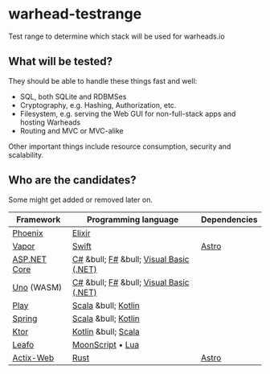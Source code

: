 # warhead-testrange
Test range to determine which stack will be used for warheads.io

## What will be tested?
They should be able to handle these things fast and well:
* SQL, both SQLite and RDBMSes
* Cryptography, e.g. Hashing, Authorization, etc.
* Filesystem, e.g. serving the Web GUI for non-full-stack apps and hosting Warheads
* Routing and MVC or MVC-alike

Other important things include resource consumption, security and scalability.

## Who are the candidates?

Some might get added or removed later on.

| Framework | Programming language | Dependencies
| --------  | -------------------  | ------------
| [Phoenix](https://www.phoenixframework.org/) | [Elixir](https://en.wikipedia.org/wiki/Elixir_(programming_language)) |
| [Vapor](https://vapor.codes/) | [Swift](https://en.wikipedia.org/wiki/Swift_(programming_language)) | [Astro](https://astro.build/)
| [ASP.NET Core](https://en.wikipedia.org/wiki/ASP.NET_Core) | [C#](https://en.wikipedia.org/wiki/C_Sharp_(programming_language)) &bull; [F#](https://en.wikipedia.org/wiki/F_Sharp_(programming_language)) &bull; [Visual Basic (.NET)](https://en.wikipedia.org/wiki/Visual_Basic_.NET) | |
| [Uno](https://platform.uno/) (WASM) | [C#](https://en.wikipedia.org/wiki/C_Sharp_(programming_language)) &bull; [F#](https://en.wikipedia.org/wiki/F_Sharp_(programming_language)) &bull; [Visual Basic (.NET)](https://en.wikipedia.org/wiki/Visual_Basic_.NET) | |
| [Play](https://www.playframework.com/) | [Scala](https://en.wikipedia.org/wiki/Scala_(programming_language)) &bull; [Kotlin](https://en.wikipedia.org/wiki/Kotlin_(programming_language)) | |
| [Spring](https://spring.io/) | [Scala](https://en.wikipedia.org/wiki/Scala_(programming_language)) &bull; [Kotlin](https://en.wikipedia.org/wiki/Kotlin_(programming_language)) | |
| [Ktor](https://ktor.io/) | [Kotlin](https://en.wikipedia.org/wiki/Kotlin_(programming_language)) &bull; [Scala](https://en.wikipedia.org/wiki/Scala_(programming_language)) |
| [Leafo](https://leafo.net/lapis/) | [MoonScript](https://moonscript.org/) &bull; [Lua](https://en.wikipedia.org/wiki/Lua_(programming_language)) | |
| [Actix-Web](https://actix.rs/) | [Rust](https://en.wikipedia.org/wiki/Rust_(programming_language)) | [Astro](https://astro.build/)
<!-- Rust with Actix-Web (back-end) and Astro (front-end) -->
